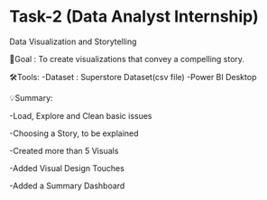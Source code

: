 # Task-2 (Data Analyst Internship)
Data Visualization and Storytelling

🎯Goal : To create visualizations that convey a compelling story.

🛠️Tools:
-Dataset : Superstore Dataset(csv file)
-Power BI Desktop

💡Summary:

-Load, Explore and Clean basic issues

-Choosing a Story, to be explained

-Created more than 5 Visuals

-Added Visual Design Touches

-Added a Summary Dashboard









